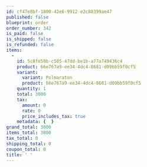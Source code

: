 ```yaml
---
id: cf47e8bf-1800-42e6-9912-e2c88399ae47
published: false
blueprint: order
order_number: 342
is_paid: false
is_shipped: false
is_refunded: false
items:
  -
    id: 5c8fe59b-c505-47dd-be1b-a77a749436c4
    product: 66e767a9-ee34-4dc4-8681-d09bb59f0cf5
    variant:
      variant: Polmaraton
      product: 66e767a9-ee34-4dc4-8681-d09bb59f0cf5
    quantity: 1
    total: 3000
    tax:
      amount: 0
      rate: 0
      price_includes_tax: true
    metadata: {  }
grand_total: 3000
items_total: 3000
tax_total: 0
shipping_total: 0
coupon_total: 0
title: ' '
---
```

